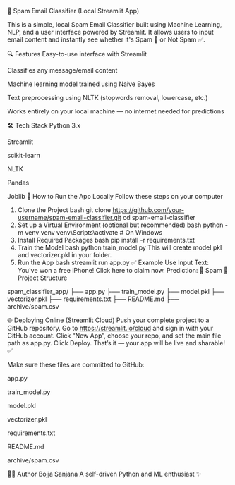 📧 Spam Email Classifier (Local Streamlit App)

This is a simple, local Spam Email Classifier built using Machine Learning, NLP, and a user interface powered by Streamlit. It allows users to input email content and instantly see whether it's Spam 🚫 or Not Spam ✅.

🔍 Features
Easy-to-use interface with Streamlit

Classifies any message/email content

Machine learning model trained using Naive Bayes

Text preprocessing using NLTK (stopwords removal, lowercase, etc.)

Works entirely on your local machine — no internet needed for predictions

🛠️ Tech Stack
Python 3.x

Streamlit

scikit-learn

NLTK

Pandas

Joblib
🚀 How to Run the App Locally
Follow these steps on your computer

1. Clone the Project
bash
git clone https://github.com/your-username/spam-email-classifier.git
cd spam-email-classifier
2. Set up a Virtual Environment (optional but recommended)
bash
python -m venv venv
venv\Scripts\activate     # On Windows
3. Install Required Packages
bash
pip install -r requirements.txt
4. Train the Model
bash
python train_model.py
This will create model.pkl and vectorizer.pkl in your folder.
5. Run the App
bash
streamlit run app.py
✅ Example Use
Input Text:
You've won a free iPhone! Click here to claim now.
Prediction:
🚫 Spam
📁 Project Structure

spam_classifier_app/
├── app.py
├── train_model.py
├── model.pkl
├── vectorizer.pkl
├── requirements.txt
├── README.md
├── archive/spam.csv

🌐 Deploying Online (Streamlit Cloud)
Push your complete project to a GitHub repository.
Go to https://streamlit.io/cloud and sign in with your GitHub account.
Click “New App”, choose your repo, and set the main file path as app.py.
Click Deploy. That’s it — your app will be live and sharable! ✅

Make sure these files are committed to GitHub:

app.py

train_model.py

model.pkl

vectorizer.pkl

requirements.txt

README.md

archive/spam.csv

👩‍💻 Author
Bojja Sanjana
A self-driven Python and ML enthusiast ✨

